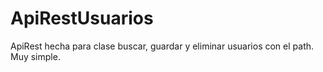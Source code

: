 # ApiRestUsuarios
ApiRest hecha para clase buscar, guardar y eliminar usuarios con el path. Muy simple.
